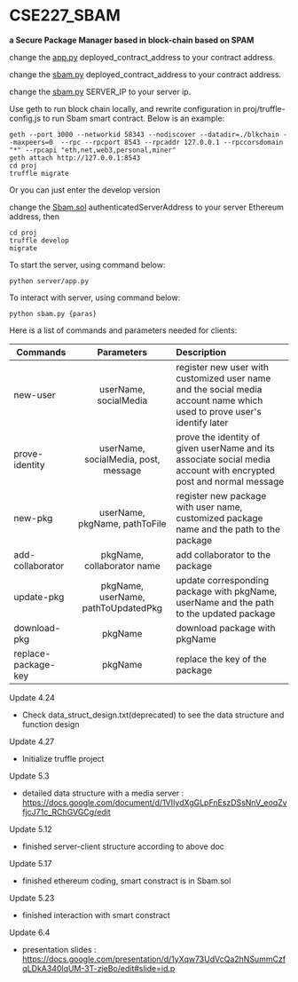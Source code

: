# CSE227_SBAM

**a Secure Package Manager based in block-chain based on SPAM**

change the [app.py](./server/app.py) deployed_contract_address to your contract address.

change the [sbam.py](./client/sbam.py) deployed_contract_address to your contract address.

change the [sbam.py](./client/sbam.py) SERVER_IP to your server ip.

Use geth to run block chain locally,  and rewrite configuration in proj/truffle-config.js to run Sbam smart contract. Below is an example:

```
geth --port 3000 --networkid 58343 --nodiscover --datadir=./blkchain --maxpeers=0  --rpc --rpcport 8543 --rpcaddr 127.0.0.1 --rpccorsdomain "*" --rpcapi "eth,net,web3,personal,miner"
geth attach http://127.0.0.1:8543
cd proj
truffle migrate
```

Or you can just enter the develop version

change the  [Sbam.sol](./proj/contracts/Sbam.sol) authenticatedServerAddress to your server Ethereum address, then

```
cd proj
truffle develop
migrate
```

To start the server, using command below:

```
python server/app.py
```

To interact with server, using command below:

```
python sbam.py {paras}
```

Here is a list of commands and parameters needed for clients:

 Commands      |  Parameters    |     Description 
 -------- | :-----------:  | :-----------
new-user     | userName, socialMedia     | register new user with customized user name and the social media account name which used to prove user's identify later
prove-identity     | userName, socialMedia, post, message     | prove the identity of given userName and its associate social media account with encrypted post and normal message
new-pkg     | userName, pkgName, pathToFile | register new package with user name, customized package name and the path to the package
add-collaborator  | pkgName, collaborator name | add collaborator to the package 
update-pkg  | pkgName, userName, pathToUpdatedPkg | update corresponding package with pkgName, userName and the path to the updated package
download-pkg  | pkgName | download package with pkgName
replace-package-key  | pkgName | replace the key of the package


Update 4.24

* Check data_struct_design.txt(deprecated) to see the data structure and function design

Update 4.27

* Initialize truffle project

Update 5.3
* detailed data structure with a media server : https://docs.google.com/document/d/1VIIydXgGLpFnEszDSsNnV_eoqZvfjcJ71c_RChGVGCg/edit

Update 5.12
* finished server-client structure according to above doc

Update 5.17

* finished ethereum coding, smart constract is in Sbam.sol

Update 5.23

* finished interaction with smart constract

Update 6.4

* presentation slides : https://docs.google.com/presentation/d/1yXqw73UdVcQa2hNSummCzfqLDkA340lqUM-3T-zjeBo/edit#slide=id.p
